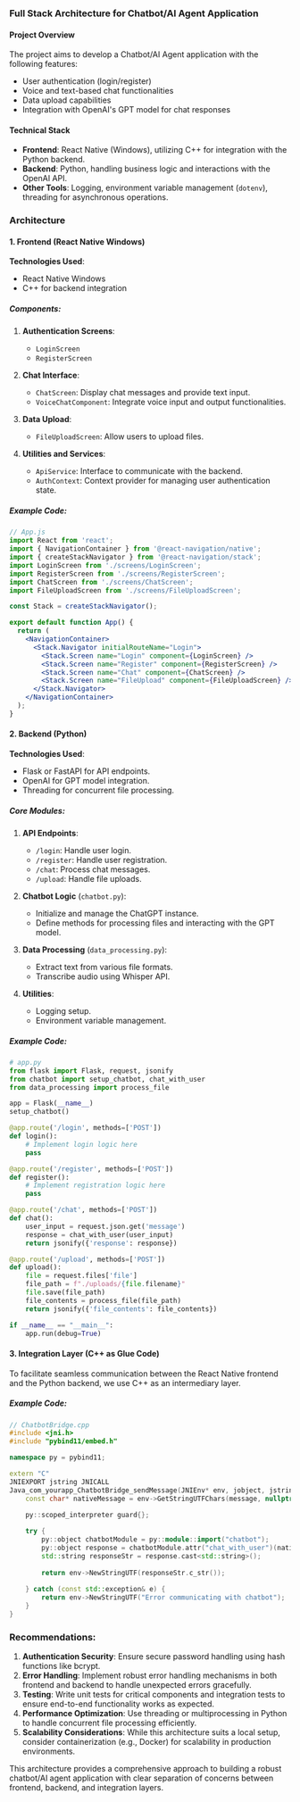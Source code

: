 ### Full Stack Architecture for Chatbot/AI Agent Application

#### Project Overview
The project aims to develop a Chatbot/AI Agent application with the following features:
- User authentication (login/register)
- Voice and text-based chat functionalities
- Data upload capabilities
- Integration with OpenAI's GPT model for chat responses

#### Technical Stack
- **Frontend**: React Native (Windows), utilizing C++ for integration with the Python backend.
- **Backend**: Python, handling business logic and interactions with the OpenAI API.
- **Other Tools**: Logging, environment variable management (`dotenv`), threading for asynchronous operations.

### Architecture

#### 1. Frontend (React Native Windows)

**Technologies Used**: 
- React Native Windows
- C++ for backend integration

##### Components:
1. **Authentication Screens**:
    - `LoginScreen`
    - `RegisterScreen`

2. **Chat Interface**:
    - `ChatScreen`: Display chat messages and provide text input.
    - `VoiceChatComponent`: Integrate voice input and output functionalities.

3. **Data Upload**:
    - `FileUploadScreen`: Allow users to upload files.

4. **Utilities and Services**:
    - `ApiService`: Interface to communicate with the backend.
    - `AuthContext`: Context provider for managing user authentication state.

##### Example Code:

```jsx
// App.js
import React from 'react';
import { NavigationContainer } from '@react-navigation/native';
import { createStackNavigator } from '@react-navigation/stack';
import LoginScreen from './screens/LoginScreen';
import RegisterScreen from './screens/RegisterScreen';
import ChatScreen from './screens/ChatScreen';
import FileUploadScreen from './screens/FileUploadScreen';

const Stack = createStackNavigator();

export default function App() {
  return (
    <NavigationContainer>
      <Stack.Navigator initialRouteName="Login">
        <Stack.Screen name="Login" component={LoginScreen} />
        <Stack.Screen name="Register" component={RegisterScreen} />
        <Stack.Screen name="Chat" component={ChatScreen} />
        <Stack.Screen name="FileUpload" component={FileUploadScreen} />
      </Stack.Navigator>
    </NavigationContainer>
  );
}
```

#### 2. Backend (Python)

**Technologies Used**:
- Flask or FastAPI for API endpoints.
- OpenAI for GPT model integration.
- Threading for concurrent file processing.

##### Core Modules:
1. **API Endpoints**:
    - `/login`: Handle user login.
    - `/register`: Handle user registration.
    - `/chat`: Process chat messages.
    - `/upload`: Handle file uploads.

2. **Chatbot Logic** (`chatbot.py`):
    - Initialize and manage the ChatGPT instance.
    - Define methods for processing files and interacting with the GPT model.

3. **Data Processing** (`data_processing.py`):
    - Extract text from various file formats.
    - Transcribe audio using Whisper API.
    
4. **Utilities**:
    - Logging setup.
    - Environment variable management.

##### Example Code:

```python
# app.py
from flask import Flask, request, jsonify
from chatbot import setup_chatbot, chat_with_user
from data_processing import process_file

app = Flask(__name__)
setup_chatbot()

@app.route('/login', methods=['POST'])
def login():
    # Implement login logic here
    pass

@app.route('/register', methods=['POST'])
def register():
    # Implement registration logic here
    pass

@app.route('/chat', methods=['POST'])
def chat():
    user_input = request.json.get('message')
    response = chat_with_user(user_input)
    return jsonify({'response': response})

@app.route('/upload', methods=['POST'])
def upload():
    file = request.files['file']
    file_path = f"./uploads/{file.filename}"
    file.save(file_path)
    file_contents = process_file(file_path)
    return jsonify({'file_contents': file_contents})

if __name__ == "__main__":
    app.run(debug=True)
```

#### 3. Integration Layer (C++ as Glue Code)

To facilitate seamless communication between the React Native frontend and the Python backend, we use C++ as an intermediary layer.

##### Example Code:

```cpp
// ChatbotBridge.cpp
#include <jni.h>
#include "pybind11/embed.h"

namespace py = pybind11;

extern "C"
JNIEXPORT jstring JNICALL
Java_com_yourapp_ChatbotBridge_sendMessage(JNIEnv* env, jobject, jstring message) {
    const char* nativeMessage = env->GetStringUTFChars(message, nullptr);

    py::scoped_interpreter guard{};
    
    try {
        py::object chatbotModule = py::module::import("chatbot");
        py::object response = chatbotModule.attr("chat_with_user")(nativeMessage);
        std::string responseStr = response.cast<std::string>();
        
        return env->NewStringUTF(responseStr.c_str());
        
    } catch (const std::exception& e) {
        return env->NewStringUTF("Error communicating with chatbot");
    }
}
```

### Recommendations:

1. **Authentication Security**: Ensure secure password handling using hash functions like bcrypt.
2. **Error Handling**: Implement robust error handling mechanisms in both frontend and backend to handle unexpected errors gracefully.
3. **Testing**: Write unit tests for critical components and integration tests to ensure end-to-end functionality works as expected.
4. **Performance Optimization**: Use threading or multiprocessing in Python to handle concurrent file processing efficiently.
5. **Scalability Considerations**: While this architecture suits a local setup, consider containerization (e.g., Docker) for scalability in production environments.

This architecture provides a comprehensive approach to building a robust chatbot/AI agent application with clear separation of concerns between frontend, backend, and integration layers.